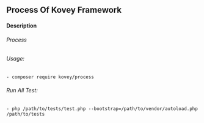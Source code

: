 ## Process Of Kovey Framework
#### Description
###### Process
###### Usage:
    - composer require kovey/process
###### Run All Test:
    - php /path/to/tests/test.php --bootstrap=/path/to/vendor/autoload.php /path/to/tests
